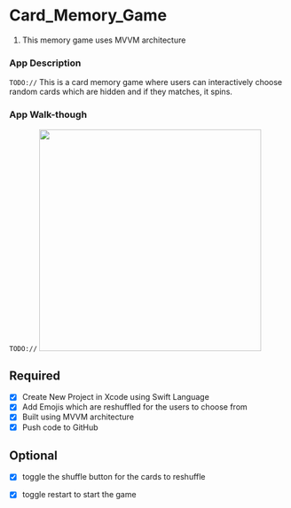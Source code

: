 # Card_Memory_Game
1. This memory game uses MVVM architecture


### App Description
`TODO://` This is a card memory game where users can interactively choose random cards which are hidden and if they matches, it spins.

### App Walk-though
`TODO://` <img src="https://github.com/emp-dot/Card_Memory_Game/blob/main/Memory.gif" width="400" />


## Required
- [x] Create New Project in Xcode using Swift Language
- [x] Add Emojis which are reshuffled for the users to choose from
- [x] Built using MVVM architecture
- [x] Push code to GitHub
## Optional
- [x] toggle the shuffle button for the cards to reshuffle
- [x] toggle restart to start the game

   

